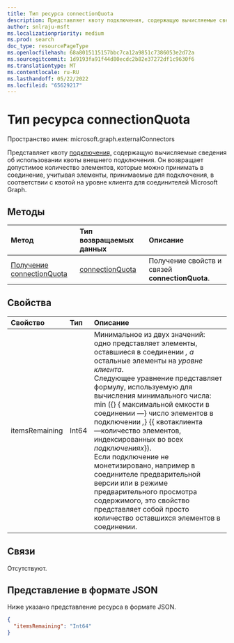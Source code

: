 ```yaml
---
title: Тип ресурса connectionQuota
description: Представляет квоту подключения, содержащую вычисляемые сведения об использовании квоты внешнего подключения.
author: snlraju-msft
ms.localizationpriority: medium
ms.prod: search
doc_type: resourcePageType
ms.openlocfilehash: 68a8015115157bbc7ca12a9851c7386053e2d72a
ms.sourcegitcommit: 1d9193fa91f44d80ecdc2b82e37272df1c9630f6
ms.translationtype: MT
ms.contentlocale: ru-RU
ms.lasthandoff: 05/22/2022
ms.locfileid: "65629217"
---
```

# <a name="connectionquota-resource-type"></a>Тип ресурса connectionQuota

Пространство имен: microsoft.graph.externalConnectors

Представляет квоту [подключения,](externalconnectors-externalconnection.md) содержащую вычисляемые сведения об использовании квоты внешнего подключения. Он возвращает допустимое количество элементов, которые можно принимать в соединение, учитывая элементы, принимаемые для подключения, в соответствии с квотой на уровне клиента для соединителей Microsoft Graph.

## <a name="methods"></a>Методы

|Метод|Тип возвращаемых данных|Описание|
|:---|:---|:---|
| [Получение connectionQuota](../api/externalconnectors-connectionquota-get.md) |[connectionQuota](../resources/externalconnectors-connectionquota.md)| Получение свойств и связей **connectionQuota**. |

## <a name="properties"></a>Свойства

|Свойство|Тип|Описание|
|:---|:---|:---|
| itemsRemaining | Int64 | Минимальное из двух значений: одно представляет элементы, оставшиеся в соединении *, а* остальные элементы на *уровне клиента*. <br/>Следующее уравнение представляет формулу, используемую для вычисления минимального числа:<br/> min (\{_&#65279;_\} \{ максимальной емкости в соединении _—&#65279;_\} число элементов в подключении _,_\} \{\{ квота&#65279;клиента —&#65279;количество элементов, индексированных во всех _подключениях_\}). <br/>Если подключение не монетизировано, например в соединителе предварительной версии или в режиме предварительного просмотра содержимого, это свойство представляет собой просто количество оставшихся элементов в соединении. |

## <a name="relationships"></a>Связи

Отсутствуют.

## <a name="json-representation"></a>Представление в формате JSON

Ниже указано представление ресурса в формате JSON.
<!-- {
  "blockType": "resource",
  "keyProperty": "id",
  "@odata.type": "microsoft.graph.externalConnectors.connectionQuota",
  "openType": false
}
-->

``` json
{
  "itemsRemaining": "Int64"
}
```

